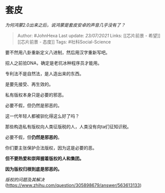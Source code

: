 # 套皮
*为何鸿蒙2.0出来之后，说鸿蒙是套皮安卓的声音几乎没有了？*

> Author: #JohnHexa
Last update: *23/07/2021* 
Links: [[芯片前景 - 希望]] [[芯片前景 - 态度]]
Tags:  #社科Social-Science



要不然用八卦重新定义八进制，然后用汉字重新写吧。

招人之前验DNA，确定是老坑冰种程序员才能用。

专利法不是自然法，是人造出来的东西。

是要先接受、再生效的。

私有版权本身只是必要的邪恶。

必要不假，但仍然是邪恶的。

这一代年轻人都被驯化得这么好了吗？

那些构造私有版权向人类征版税的人，人类没有向ta们征知识税。

必要不假，但**仍然是邪恶的**。

你们要主张保护合法版权，因为这是必要的恶。

**但不要热爱和崇拜握着版权的人和集团。**

**因为版权归根到底是邪恶的。**

  


*版权的问题及其解决*(https://www.zhihu.com/question/305898679/answer/563613133)

